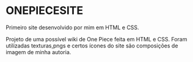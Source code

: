 # ONEPIECESITE

Primeiro site desenvolvido por mim em HTML e CSS.

Projeto de uma possível wiki de One Piece feita em HTML e CSS. 
Foram utilizadas texturas,pngs e certos ícones do site
são composições de imagem de minha autoria.
